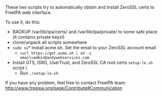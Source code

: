 These two scripts try to automatically obtain and install ZeroSSL certs
to FreeIPA web interface.

To use it, do this:
* BACKUP /var/lib/ipa/certs/ and /var/lib/ipa/private/ to some safe place (it contains private keys!)
* clone/unpack all scripts somewhere
* `sudo su`* Install acme.sh. Set the email to your ZeroSSL account email
  * `curl https://get.acme.sh | sh -s email=admin@andywebservices.com`
* Install GTS, ISRG, UserTrust, and ZeroSSL CA root certs `setup-le.sh` script \
  * Run `./setup-le.sh`



If you have any problem, feel free to contact FreeIPA team:
http://www.freeipa.org/page/Contribute#Communication
